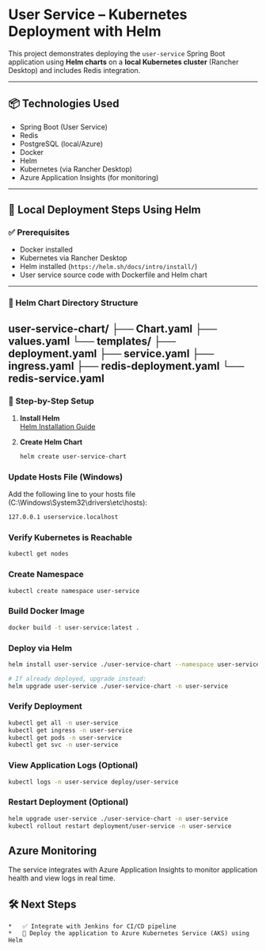 # User Service – Kubernetes Deployment with Helm

This project demonstrates deploying the `user-service` Spring Boot application using **Helm charts** on a **local Kubernetes cluster** (Rancher Desktop) and includes Redis integration.

---

## 📦 Technologies Used

- Spring Boot (User Service)
- Redis
- PostgreSQL (local/Azure)
- Docker
- Helm
- Kubernetes (via Rancher Desktop)
- Azure Application Insights (for monitoring)

---

## 🚀 Local Deployment Steps Using Helm

### ✅ Prerequisites

- Docker installed
- Kubernetes via Rancher Desktop
- Helm installed (`https://helm.sh/docs/intro/install/`)
- User service source code with Dockerfile and Helm chart

---

### 📁 Helm Chart Directory Structure

user-service-chart/
├── Chart.yaml
├── values.yaml
└── templates/
    ├── deployment.yaml
    ├── service.yaml
    ├── ingress.yaml
    ├── redis-deployment.yaml
    └── redis-service.yaml
---

### 🔧 Step-by-Step Setup

1. **Install Helm**  
   [Helm Installation Guide](https://helm.sh/docs/intro/install/)

2. **Create Helm Chart**
   ```bash
   helm create user-service-chart

### Update Hosts File (Windows)
Add the following line to your hosts file (C:\Windows\System32\drivers\etc\hosts):

```bash
127.0.0.1 userservice.localhost
```


### Verify Kubernetes is Reachable
```bash
kubectl get nodes
```

### Create Namespace
```bash
kubectl create namespace user-service
```

### Build Docker Image
```bash
docker build -t user-service:latest .
```

### Deploy via Helm
```bash 
helm install user-service ./user-service-chart --namespace user-service

# If already deployed, upgrade instead:
helm upgrade user-service ./user-service-chart -n user-service
```

### Verify Deployment
```bash 
kubectl get all -n user-service
kubectl get ingress -n user-service
kubectl get pods -n user-service
kubectl get svc -n user-service
```

### View Application Logs (Optional)
```bash
kubectl logs -n user-service deploy/user-service
```

### Restart Deployment (Optional)
```bash 
helm upgrade user-service ./user-service-chart -n user-service
kubectl rollout restart deployment/user-service -n user-service
```

## Azure Monitoring
The service integrates with Azure Application Insights to monitor application health and view logs in real time.

## 🛠️ Next Steps
    *   ✅ Integrate with Jenkins for CI/CD pipeline
    *   🚀 Deploy the application to Azure Kubernetes Service (AKS) using Helm